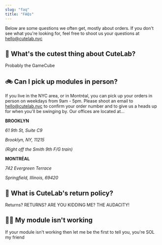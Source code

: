 ```yaml
---
slug: "faq"
title: "FAQs"
---
```


Below are some questions we often get, mostly about orders. If you don't see what you're looking for, feel free to shoot us your questions at hello@cutelab.nyc

## 🌺 What's the cutest thing about CuteLab?

Probably the GameCube

## 🚲 Can I pick up modules in person?

If you live in the NYC area, or in Montréal, you can pick up your orders in person on weekdays from 9am - 5pm. Please shoot an email to hello@cutelab.nyc to confirm your order number and to give us a heads up for when you'll be swinging by. Our offices are located at...

__BROOKLYN__

*61 9th St, Suite C9*

*Brooklyn, NY, 11215*

*(Right off the Smith 9th F/G train)*

__MONTRÉAL__

*742 Evergreen Terrace*

*Springfield, Illinois, 69420*

## 🔁 What is CuteLab's return policy?

Returns? RETURNS? ARE YOU KIDDING ME? THE AUDACITY!

## 👩‍🚒 My module isn't working

If your module isn't working then let me be the first to tell you, you're SOL my friend